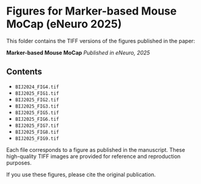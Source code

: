 # Figures for Marker-based Mouse MoCap (eNeuro 2025)

This folder contains the TIFF versions of the figures published in the paper:

**Marker-based Mouse MoCap**
*Published in eNeuro, 2025*

## Contents
- `BIJ2024_FIG4.tif`
- `BIJ2025_FIG1.tif`
- `BIJ2025_FIG2.tif`
- `BIJ2025_FIG3.tif`
- `BIJ2025_FIG5.tif`
- `BIJ2025_FIG6.tif`
- `BIJ2025_FIG7.tif`
- `BIJ2025_FIG8.tif`
- `BIJ2025_FIG9.tif`

Each file corresponds to a figure as published in the manuscript. These high-quality TIFF images are provided for reference and reproduction purposes.

If you use these figures, please cite the original publication.
